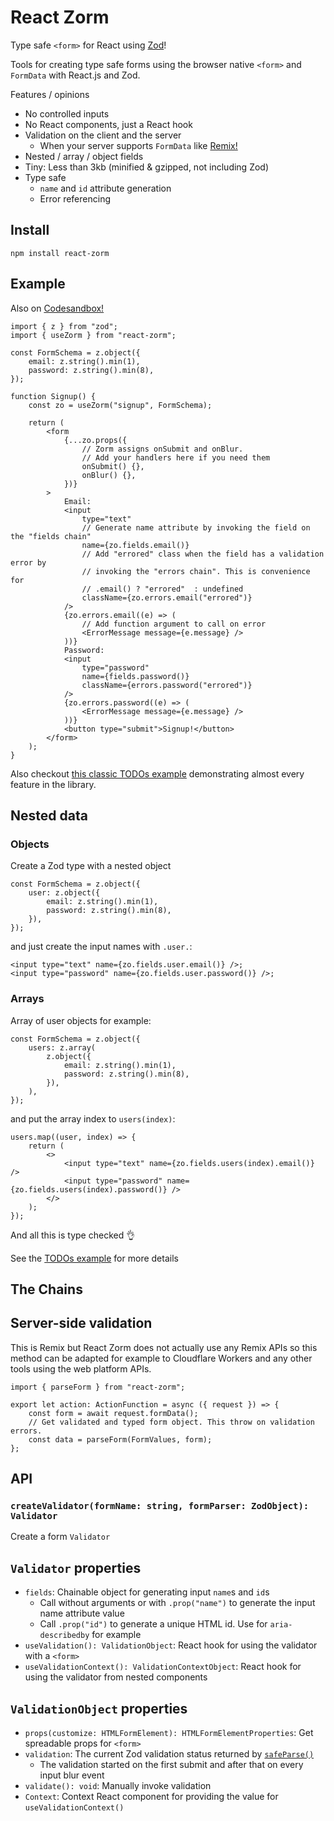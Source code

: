 # React Zorm

Type safe `<form>` for React using [Zod](https://github.com/colinhacks/zod)!

Tools for creating type safe forms using the browser native `<form>` and
`FormData` with React.js and Zod.

Features / opinions

-   No controlled inputs
-   No React components, just a React hook
-   Validation on the client and the server
    -   When your server supports `FormData` like [Remix!](https://remix.run/)
-   Nested / array / object fields
-   Tiny: Less than 3kb (minified & gzipped, not including Zod)
-   Type safe
    -   `name` and `id` attribute generation
    -   Error referencing

## Install

```
npm install react-zorm
```

## Example

Also on [Codesandbox!](https://codesandbox.io/s/react-zorm-signup-form-example-inlub)

```tsx
import { z } from "zod";
import { useZorm } from "react-zorm";

const FormSchema = z.object({
    email: z.string().min(1),
    password: z.string().min(8),
});

function Signup() {
    const zo = useZorm("signup", FormSchema);

    return (
        <form
            {...zo.props({
                // Zorm assigns onSubmit and onBlur.
                // Add your handlers here if you need them
                onSubmit() {},
                onBlur() {},
            })}
        >
            Email:
            <input
                type="text"
                // Generate name attribute by invoking the field on the "fields chain"
                name={zo.fields.email()}
                // Add "errored" class when the field has a validation error by
                // invoking the "errors chain". This is convenience for
                // .email() ? "errored"  : undefined
                className={zo.errors.email("errored")}
            />
            {zo.errors.email((e) => (
                // Add function argument to call on error
                <ErrorMessage message={e.message} />
            ))}
            Password:
            <input
                type="password"
                name={fields.password()}
                className={errors.password("errored")}
            />
            {zo.errors.password((e) => (
                <ErrorMessage message={e.message} />
            ))}
            <button type="submit">Signup!</button>
        </form>
    );
}
```

Also checkout [this classic TODOs example][todos] demonstrating almost every feature in the library.

## Nested data

### Objects

Create a Zod type with a nested object

```tsx
const FormSchema = z.object({
    user: z.object({
        email: z.string().min(1),
        password: z.string().min(8),
    }),
});
```

and just create the input names with `.user.`:

```tsx
<input type="text" name={zo.fields.user.email()} />;
<input type="password" name={zo.fields.user.password()} />;
```

### Arrays

Array of user objects for example:

```tsx
const FormSchema = z.object({
    users: z.array(
        z.object({
            email: z.string().min(1),
            password: z.string().min(8),
        }),
    ),
});
```

and put the array index to `users(index)`:

```tsx
users.map((user, index) => {
    return (
        <>
            <input type="text" name={zo.fields.users(index).email()} />
            <input type="password" name={zo.fields.users(index).password()} />
        </>
    );
});
```

And all this is type checked 👌

See the [TODOs example][todos] for more details

## The Chains

## Server-side validation

This is Remix but React Zorm does not actually use any Remix APIs so this method
can be adapted for example to Cloudflare Workers and any other tools using the
web platform APIs.

```tsx
import { parseForm } from "react-zorm";

export let action: ActionFunction = async ({ request }) => {
    const form = await request.formData();
    // Get validated and typed form object. This throw on validation errors.
    const data = parseForm(FormValues, form);
};
```

## API

### `createValidator(formName: string, formParser: ZodObject): Validator`

Create a form `Validator`

## `Validator` properties

-   `fields`: Chainable object for generating input `name`s and `id`s
    -   Call without arguments or with `.prop("name")` to generate the input name attribute value
    -   Call `.prop("id")` to generate a unique HTML id. Use for `aria-describedby` for example
-   `useValidation(): ValidationObject`: React hook for using the validator with a `<form>`
-   `useValidationContext(): ValidationContextObject`: React hook for using the validator from nested components

## `ValidationObject` properties

-   `props(customize: HTMLFormElement): HTMLFormElementProperties`: Get spreadable props for `<form>`
-   `validation`: The current Zod validation status returned by [`safeParse()`](https://github.com/colinhacks/zod/blob/cc8ad1981ba580d1250520fde8878073d4b7d40a/README.md#safeparse)
    -   The validation started on the first submit and after that on every input blur event
-   `validate(): void`: Manually invoke validation
-   `Context`: Context React component for providing the value for `useValidationContext()`

[todos]: https://codesandbox.io/s/react-zorm-todos-form-example-ss5c6?file=/src/App.tsx
